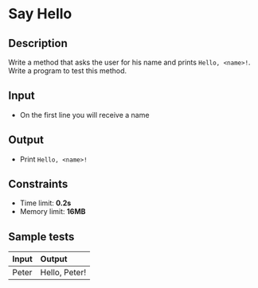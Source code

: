 # Say Hello

## Description
Write a method that asks the user for his name and prints `Hello, <name>!`.
Write a program to test this method.

## Input
- On the first line you will receive a name

## Output
- Print `Hello, <name>!`

## Constraints
- Time limit: **0.2s**
- Memory limit: **16MB**

## Sample tests

| Input | Output        |
|:------|:--------------|
| Peter | Hello, Peter! |
